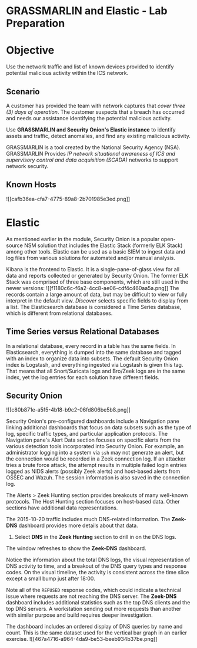 # GRASSMARLIN and Elastic - Lab Preparation

# Objective
Use the network traffic and list of known devices provided to identify potential malicious activity within the ICS network.
## Scenario

A customer has provided the team with network captures that *cover three (3) days of operation*. The customer suspects that a breach has occurred and needs our assistance identifying the potential malicious activity.

Use **GRASSMARLIN and Security Onion's Elastic instance** to identify assets and traffic, detect anomalies, and find any existing malicious activity.

GRASSMARLIN is a tool created by the National Security Agency (NSA). GRASSMARLIN Provides *IP network situational awareness of ICS and supervisory control and data acquisition (SCADA)* networks to support network security.
## Known Hosts

![[cafb36ea-cfa7-4775-89a8-2b701985e3ed.png]]

# Elastic 
As mentioned earlier in the module, Security Onion is a popular open-source NSM solution that includes the Elastic Stack (formerly ELK Stack) among other tools. Elastic can be used as a basic SIEM to ingest data and log files from various solutions for automated and/or manual analysis.

Kibana is the frontend to Elastic. It is a single-pane-of-glass view for all data and reports collected or generated by Security Onion. The former ELK Stack was comprised of three base components, which are still used in the newer versions:
![[f1180c6c-f6a2-4cc8-ae06-cdf4c460aa5a.png]]
The records contain a large amount of data, but may be difficult to view or fully interpret in the default view. _Discover_ selects specific fields to display from a list. The Elasticsearch database is considered a Time Series database, which is different from relational databases.
## Time Series versus Relational Databases

In a relational database, every record in a table has the same fields. In Elasticsearch, everything is dumped into the same database and tagged with an index to organize data into subsets. The default Security Onion index is Logstash, and everything ingested via Logstash is given this tag. That means that all Snort/Suricata logs and Bro/Zeek logs are in the same index, yet the log entries for each solution have different fields.

## Security Onion

![[c80b871e-a5f5-4b18-b9c2-06fd806be5b8.png]]

Security Onion's pre-configured dashboards include a Navigation pane linking additional dashboards that focus on data subsets such as the type of log, specific traffic types, and particular application protocols.
The Navigation pane's Alert Data section focuses on specific alerts from the various detection tools incorporated into Security Onion. For example, an administrator logging into a system via `ssh` may not generate an alert, but the connection would be recorded in a Zeek connection log. If an attacker tries a brute force attack, the attempt results in multiple failed login entries logged as NIDS alerts (possibly Zeek alerts) and host-based alerts from OSSEC and Wazuh. The session information is also saved in the connection log.

The Alerts > Zeek Hunting section provides breakouts of many well-known protocols. The Host Hunting section focuses on host-based data. Other sections have additional data representations.

The 2015-10-20 traffic includes much DNS-related information. The **Zeek-DNS** dashboard provides more details about that data.

1. Select **DNS** in the **Zeek Hunting** section to drill in on the DNS logs.

The window refreshes to show the **Zeek-DNS** dashboard.

Notice the information about the total DNS logs, the visual representation of DNS activity to time, and a breakout of the DNS query types and response codes. On the visual timeline, the activity is consistent across the time slice except a small bump just after 18:00.

Note all of the `REFUSED` response codes, which could indicate a technical issue where requests are not reaching the DNS server. The **Zeek-DNS** dashboard includes additional statistics such as the top DNS clients and the top DNS servers. A workstation sending out more requests than another with similar purpose and build requires deeper investigation.

The dashboard includes an ordered display of DNS queries by name and count. This is the same dataset used for the vertical bar graph in an earlier exercise.
![[467a4716-a964-4da9-be53-beeb934b37be.png]]
